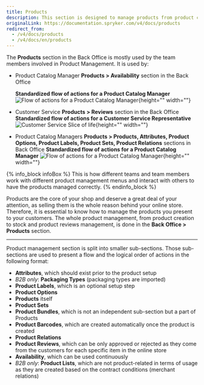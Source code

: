```yaml
---
title: Products
description: This section is designed to manage products from product creation to stock and product reviews, options, labels, relations, lists, etc in the Back Office.
originalLink: https://documentation.spryker.com/v4/docs/products
redirect_from:
  - /v4/docs/products
  - /v4/docs/en/products
---
```


The **Products** section in the Back Office is mostly used by the team members involved in Product Management.
It is used by:
* Product Catalog Manager
**Products > Availability** section in the Back Office

    **Standardized flow of actions for a Product Catalog Manager**
![Flow of actions for a Product Catalog Manager](https://spryker.s3.eu-central-1.amazonaws.com/docs/User+Guides/Back+Office+User+Guides/Products/products-section.png){height="" width=""}

* Customer Service
**Products > Reviews** section in the Back Office
    **Standardized flow of actions for a Customer Service Representative**
![Customer Service Slice of life](https://spryker.s3.eu-central-1.amazonaws.com/docs/User+Guides/Back+Office+User+Guides/Products/Customer+Service+Slice+of+life.png){height="" width=""}

* Product Catalog Managers
**Products > Products, Attributes, Product Options, Product Labels, Product Sets, Product Relations** sections in Back Office
    **Standardized flow of actions for a Product Catalog Manager**
![Flow of actions for a Product Catalog Manager](https://spryker.s3.eu-central-1.amazonaws.com/docs/User+Guides/Back+Office+User+Guides/Products/products-section-2.png){height="" width=""}

{% info_block infoBox %}
This is how different teams and team members work with different product management menus and interact with others to have the products managed correctly.
{% endinfo_block %}

Products are the core of your shop and deserve a great deal of your attention, as selling them is the whole reason behind your online store. Therefore, it is essential to know how to manage the products you present to your customers. The whole product management, from product creation to stock and product reviews management, is done in the **Back Office > Products** section.
***
Product management section is split into smaller sub-sections. Those sub-sections are used to present a flow and the logical order of actions in the following format:
* **Attributes**, which should exist prior to the product setup
* _B2B only_: **Packaging Types** (packaging types are imported)
* **Product Labels**, which is an optional setup step
* **Product Options**
* **Products** itself
* **Product Sets**
* **Product Bundles**, which is not an independent sub-section but a part of Products
* **Product Barcodes**, which are created automatically once the product is created
* **Product Relations**
* **Product Reviews**, which can be only approved or rejected as they come from the customers for each specific item in the online store
* **Availability**, which can be used continuously
* _B2B only_: **Product Lists**, which are not product-related in terms of usage as they are created based on the contract conditions (merchant relations)

